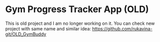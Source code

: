 # Gym Progress Tracker App (OLD)

This is old project and I am no longer working on it.
You can check new project with same name and similar idea:
https://github.com/rukavina-git/OLD_GymBuddy

